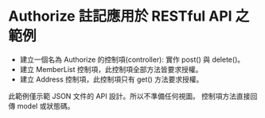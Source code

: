 Authorize 註記應用於 RESTful API 之範例
=======================================

* 建立一個名為 Authorize 的控制項(controller): 實作 post() 與 delete()。
* 建立 MemberList 控制項，此控制項全部方法皆要求授權。
* 建立 Address 控制項，此控制項只有 get() 方法要求授權。

此範例僅示範 JSON 文件的 API 設計。所以不準備任何視圖。
控制項方法直接回傳 model 或狀態碼。
